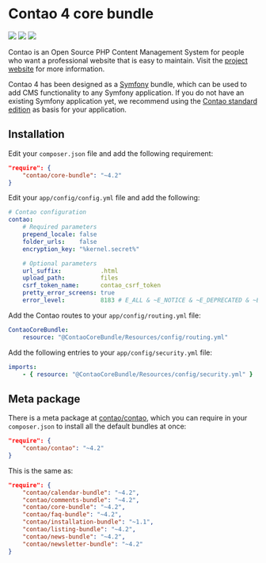 Contao 4 core bundle
====================

[![](https://img.shields.io/travis/contao/core-bundle/master.svg?style=flat-square)](https://travis-ci.org/contao/core-bundle/)
[![](https://img.shields.io/scrutinizer/g/contao/core-bundle/master.svg?style=flat-square)](https://scrutinizer-ci.com/g/contao/core-bundle/)
[![](https://img.shields.io/coveralls/contao/core-bundle/master.svg?style=flat-square)](https://coveralls.io/github/contao/core-bundle)

Contao is an Open Source PHP Content Management System for people who want a
professional website that is easy to maintain. Visit the [project website][1]
for more information.

Contao 4 has been designed as a [Symfony][2] bundle, which can be used to add
CMS functionality to any Symfony application. If you do not have an existing
Symfony application yet, we recommend using the [Contao standard edition][3] as
basis for your application.


Installation
------------

Edit your `composer.json` file and add the following requirement:

```json
"require": {
    "contao/core-bundle": "~4.2"
}
```

Edit your `app/config/config.yml` file and add the following:

```yml
# Contao configuration
contao:
    # Required parameters
    prepend_locale: false
    folder_urls:    false
    encryption_key: "%kernel.secret%"

    # Optional parameters
    url_suffix:           .html
    upload_path:          files
    csrf_token_name:      contao_csrf_token
    pretty_error_screens: true
    error_level:          8183 # E_ALL & ~E_NOTICE & ~E_DEPRECATED & ~E_USER_DEPRECATED
```

Add the Contao routes to your `app/config/routing.yml` file:

```yml
ContaoCoreBundle:
    resource: "@ContaoCoreBundle/Resources/config/routing.yml"
```

Add the following entries to your `app/config/security.yml` file:

```yml
imports:
    - { resource: "@ContaoCoreBundle/Resources/config/security.yml" }
```


Meta package
------------

There is a meta package at [contao/contao][4], which you can require in your
`composer.json` to install all the default bundles at once:

```json
"require": {
    "contao/contao": "~4.2"
}
```

This is the same as:

```json
"require": {
    "contao/calendar-bundle": "~4.2",
    "contao/comments-bundle": "~4.2",
    "contao/core-bundle": "~4.2",
    "contao/faq-bundle": "~4.2",
    "contao/installation-bundle": "~1.1",
    "contao/listing-bundle": "~4.2",
    "contao/news-bundle": "~4.2",
    "contao/newsletter-bundle": "~4.2"
}
```


[1]: https://contao.org
[2]: http://symfony.com/
[3]: https://github.com/contao/standard-edition
[4]: https://github.com/contao/contao
